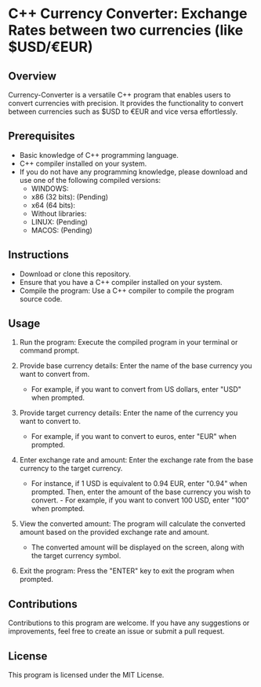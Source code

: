 #  C++ Currency Converter: Exchange Rates between two currencies (like $USD/€EUR)

## Overview
Currency-Converter is a versatile C++ program that enables users to convert currencies with precision. It provides the functionality to convert between currencies such as $USD to €EUR and vice versa effortlessly.

## Prerequisites
-   Basic knowledge of C++ programming language.
-   C++ compiler installed on your system.
-   If you do not have any programming knowledge, please download and use one of the following compiled versions:
    - WINDOWS: 
    - x86 (32 bits): (Pending)
    - x64 (64 bits):
    - Without libraries:
    - LINUX: (Pending)
    - MACOS: (Pending)

## Instructions
-   Download or clone this repository.
-   Ensure that you have a C++ compiler installed on your system.
-   Compile the program: Use a C++ compiler to compile the program source code.

## Usage
1.  Run the program: Execute the compiled program in your terminal or command prompt.

2.  Provide base currency details: Enter the name of the base currency you want to convert from. 
    - For example, if you want to convert from US dollars, enter "USD" when prompted.

3.  Provide target currency details: Enter the name of the currency you want to convert to. 
    - For example, if you want to convert to euros, enter "EUR" when prompted.

4.  Enter exchange rate and amount: Enter the exchange rate from the base currency to the target currency. 
    - For instance, if 1 USD is equivalent to 0.94 EUR, enter "0.94" when prompted. Then, enter the amount of the base currency you wish to convert. - For example, if you want to convert 100 USD, enter "100" when prompted.

5.  View the converted amount: The program will calculate the converted amount based on the provided exchange rate and amount. 
    - The converted amount will be displayed on the screen, along with the target currency symbol.

6.  Exit the program: Press the "ENTER" key to exit the program when prompted.

## Contributions
Contributions to this program are welcome. If you have any suggestions or improvements, feel free to create an issue or submit a pull request.

## License
This program is licensed under the MIT License.